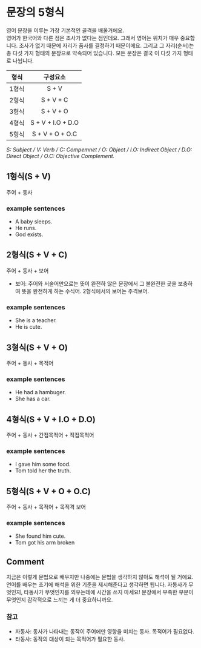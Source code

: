 # 문장의 5형식
영어 문장을 이루는 가장 기본적인 골격을 배울거에요.<br>
영어가 한국어와 다른 점은 조사가 없다는 점인데요. 그래서 영어는 위치가 매우 중요합니다.
조사가 없기 때문에 자리가 품사를 결정하기 때문이에요.
그리고 그 자리(순서)는 총 다섯 가지 형태의 문장으로 약속되어 있습니다.
모든 문장은 결국 이 다섯 가지 형태로 나뉩니다.

|형식|구성요소|
|:------:|:------:|
|1형식| S + V|
|2형식| S + V + C|
3형식| S + V + O
4형식| S + V + I.O + D.O
5형식| S + V + O + O.C

*S: Subject / V: Verb / C: Compemnet / O: Object / I.O: Indirect Object / D.O: Direct Object / O.C: Objective Complement.*
## 1형식(S + V)
주어 + 동사
### example sentences
- A baby sleeps.
- He runs.
- God exists.
## 2형식(S + V + C)
주어 + 동사 + 보어
-  보어: 주어와 서술어만으로는 뜻이 완전하 않은 문장에서 그 불완전한 곳을 보충하여 뜻을 완전하게 하는 수식어.
  2형식에서의 보어는 주격보어.  
### example sentences
- She is a teacher.
- He is cute.
## 3형식(S + V + O)
주어 + 동사 + 목적어
### example sentences
- He had a hambuger.
- She has a car.
## 4형식(S + V + I.O + D.O)
주어 + 동사 + 간접목적어 + 직접목적어
### example sentences
- I gave him some food.
- Tom told her the truth.
## 5형식(S + V + O + O.C)
주어 + 동사 + 목적어 + 목적격 보어
### example sentences
- She found him cute.
- Tom got his arm broken

## Comment
지금은 이렇게 문법으로 배우지만 나중에는 문법을 생각하지 않아도 해석이 될 거에요.
언어를 배우는 초기에 해석을 위한 기준을 제시해준다고 생각하면 됩니다.
자동사가 무엇인지, 타동사가 무엇인지를 외우는데에 시간을 쓰지 마세요!
문장에서 부족한 부분이 무엇인지 감각적으로 느끼는 게 더 중요하니까요.

### 참고
- 자동사: 동사가 나타내는 동작이 주어에만 영향을 미치는 동사. 목적어가 필요없다.
- 타동사: 동작의 대상이 되는 목적어가 필요한 동사.
